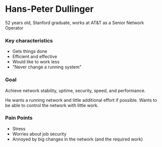 # Hans-Peter Dullinger

52 years old, Stanford graduate, works at AT&T as a Senior Network Operator

### Key characteristics
- Gets things done
- Efficient and effective
- Would like to work less
- "Never change a running system"

### Goal

Achieve network stability, uptime, security, speed, and performance.

He wants a running network and little additional effort if possible. Wants to be able to control the network with little work.

### Pain Points
- Stress
- Worries about job security
- Annoyed by big changes in the network (and the required work)
